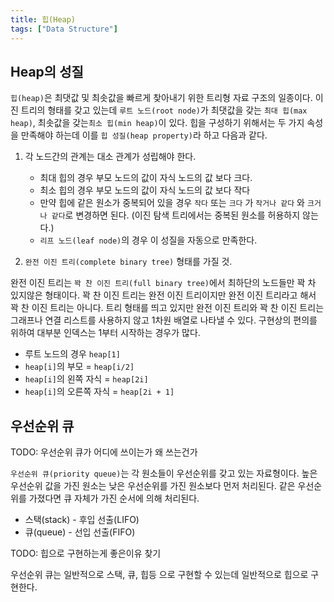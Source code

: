```yaml
---
title: 힙(Heap)
tags: ["Data Structure"]
---
```


## Heap의 성질

`힙(heap)`은 최댓값 및 최솟값을 빠르게 찾아내기 위한 트리형 자료 구조의 일종이다. 이진 트리의 형태를 갖고 있는데 `루트 노드(root node)`가 최댓값을 갖는 `최대 힙(max heap)`, 최솟값을 갖는`최소 힙(min heap)`이 있다. 힙을 구성하기 위해서는 두 가지 속성을 만족해야 하는데 이를 `힙 성질(heap property)`라 하고 다음과 같다.

1. 각 노드간의 관계는 대소 관계가 성립해야 한다.
    - 최대 힙의 경우 부모 노드의 값이 자식 노드의 값 보다 크다.
    - 최소 힙의 경우 부모 노드의 값이 자식 노드의 값 보다 작다
    - 만약 힙에 같은 원소가 중복되어 있을 경우 `작다` 또는 `크다` 가 `작거나 같다` 와 `크거나 같다`로 변경하면 된다. (이진 탐색 트리에서는 중복된 원소를 허용하지 않는다.)
    - `리프 노드(leaf node)`의 경우 이 성질을 자동으로 만족한다.

2. `완전 이진 트리(complete binary tree)` 형태를 가질 것.

완전 이진 트리는 `꽉 찬 이진 트리(full binary tree)`에서 최하단의 노드들만 꽉 차 있지않은 형태이다. 꽉 찬 이진 트리는 완전 이진 트리이지만 완전 이진 트리라고 해서 꽉 찬 이진 트리는 아니다. 트리 형태를 띄고 있지만 완전 이진 트리와 꽉 찬 이진 트리는 그래프나 연결 리스트를 사용하지 않고 1차원 배열로 나타낼 수 있다. 구현상의 편의를 위하여 대부분 인덱스는 1부터 시작하는 경우가 많다.

- 루트 노드의 경우 `heap[1]`
- `heap[i]`의 부모 = `heap[i/2]`
- `heap[i]`의 왼쪽 자식 = `heap[2i]`
- `heap[i]`의 오른쪽 자식 = `heap[2i + 1]`

## 우선순위 큐

TODO: 우선순위 큐가 어디에 쓰이는가 왜 쓰는건가

`우선순위 큐(priority queue)`는 각 원소들이 우선순위를 갖고 있는 자료형이다. 높은 우선순위 값을 가진 원소는 낮은 우선순위를 가진 원소보다 먼저 처리된다. 같은 우선순위를 가졌다면 큐 자체가 가진 순서에 의해 처리된다.

- 스택(stack) - 후입 선출(LIFO)
- 큐(queue) - 선입 선출(FIFO)

TODO: 힙으로 구현하는게 좋은이유 찾기

우선순위 큐는 일반적으로 스택, 큐, 힙등 으로 구현할 수 있는데 일반적으로 힙으로 구현한다.
